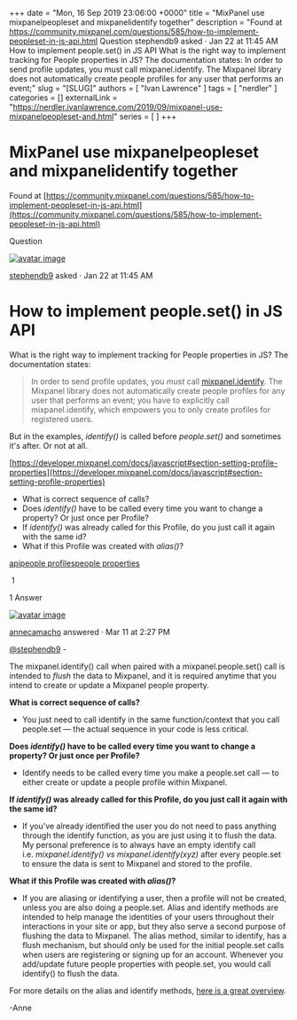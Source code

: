+++
date = "Mon, 16 Sep 2019 23:06:00 +0000"
title = "MixPanel use mixpanelpeopleset and mixpanelidentify together"
description = "Found at https://community.mixpanel.com/questions/585/how-to-implement-peopleset-in-js-api.html Question stephendb9&nbsp;asked&nbsp;·&nbsp;Jan 22 at 11:45 AM How to implement people.set() in JS API What is the right way to implement tracking for People properties in JS? The documentation states: In order to send profile updates, you&nbsp;must&nbsp;call&nbsp;mixpanel.identify. The Mixpanel library does not automatically create people profiles for any user that performs an event;"
slug = "[SLUG]"
authors = [ "Ivan Lawrence" ]
tags = [ "nerdler" ]
categories = []
externalLink = "https://nerdler.ivanlawrence.com/2019/09/mixpanel-use-mixpanelpeopleset-and.html"
series = [ ]
+++

# MixPanel use mixpanelpeopleset and mixpanelidentify together

Found at [https://community.mixpanel.com/questions/585/how-to-implement-peopleset-in-js-api.html](https://community.mixpanel.com/questions/585/how-to-implement-peopleset-in-js-api.html)

Question

[![avatar image](https://secure.gravatar.com/avatar/ec922e411573ac5d2fc4727e8cd26d0c?d=identicon&r=PG&s=48 "stephendb9")](https://community.mixpanel.com/users/470/stephendb9.html)

[stephendb9](https://community.mixpanel.com/users/470/stephendb9.html) asked · Jan 22 at 11:45 AM

How to implement people.set() in JS API
=======================================

What is the right way to implement tracking for People properties in JS? The documentation states:

> In order to send profile updates, you _must_ call [mixpanel.identify](https://mixpanel.com/help/reference/javascript-full-api-reference#mixpanel.identify). The Mixpanel library does not automatically create people profiles for any user that performs an event; you have to explicitly call mixpanel.identify, which empowers you to only create profiles for registered users.

But in the examples, _identify()_ is called before _people.set()_ and sometimes it's after. Or not at all.

[https://developer.mixpanel.com/docs/javascript#section-setting-profile-properties](https://developer.mixpanel.com/docs/javascript#section-setting-profile-properties)

-   What is correct sequence of calls?
-   Does _identify()_ have to be called every time you want to change a property? Or just once per Profile?
-   If _identify()_ was already called for this Profile, do you just call it again with the same id?
-   What if this Profile was created with _alias()_?

[api](https://community.mixpanel.com/topics/api.html)[people profiles](https://community.mixpanel.com/topics/people+profiles.html)[people properties](https://community.mixpanel.com/topics/people+properties.html)

 1

1 Answer

[![avatar image](https://secure.gravatar.com/avatar/68b7ed2d59f8c8e6790b90e1c6f1896a?d=identicon&r=PG&s=48 "annecamacho")](https://community.mixpanel.com/users/69/annecamacho.html)

[annecamacho](https://community.mixpanel.com/users/69/annecamacho.html) answered · Mar 11 at 2:27 PM

[@stephendb9](https://community.mixpanel.com/users/470/stephendb9.html) -

The mixpanel.identify() call when paired with a mixpanel.people.set() call is intended to _flush_ the data to Mixpanel, and it is required anytime that you intend to create or update a Mixpanel people property.

**What is correct sequence of calls?**

-   You just need to call identify in the same function/context that you call people.set — the actual sequence in your code is less critical.

**Does _identify()_ have to be called every time you want to change a property? Or just once per Profile?**

-   Identify needs to be called every time you make a people.set call — to either create or update a people profile within Mixpanel.

**If _identify()_ was already called for this Profile, do you just call it again with the same id?**

-   If you've already identified the user you do not need to pass anything through the identify function, as you are just using it to flush the data. My personal preference is to always have an empty identify call i.e. _mixpanel.identify() vs mixpanel.identify(xyz)_ after every people.set to ensure the data is sent to Mixpanel and stored to the profile.

**What if this Profile was created with _alias()_?**

-   If you are aliasing or identifying a user, then a profile will not be created, unless you are also doing a people.set. Alias and identify methods are intended to help manage the identities of your users throughout their interactions in your site or app, but they also serve a second purpose of flushing the data to Mixpanel. The alias method, similar to identify, has a flush mechanism, but should only be used for the initial people.set calls when users are registering or signing up for an account. Whenever you add/update future people properties with people.set, you would call identify() to flush the data.

For more details on the alias and identify methods, [here is a great overview](https://help.mixpanel.com/hc/en-us/articles/115004497803-Identity-Management-Best-Practices).

\-Anne